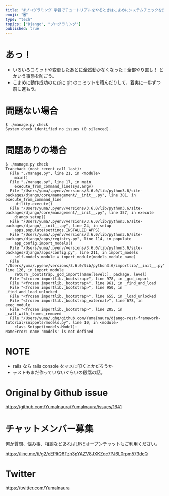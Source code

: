 ```yaml
---
title: "#プログラミング 学習でチュートリアルをやるときはこまめにシステムチェックを走らせてみよう ( #django の例 )"
emoji: "🖥"
type: "tech"
topics: ["Django", "プログラミング"]
published: true
---
```


# あっ！
- いろいろコミットや変更したあとに全然動かなくなった！全部やり直し！ とかいう事態を防ごう。
- こまめに動作成功のたびに git のコミットを積んだりして、着実に一歩ずつ前に進もう。
# 問題ない場合
```
$ ./manage.py check
System check identified no issues (0 silenced).
```
# 問題ありの場合
```
$ ./manage.py check
Traceback (most recent call last):
  File "./manage.py", line 21, in <module>
    main()
  File "./manage.py", line 17, in main
    execute_from_command_line(sys.argv)
  File "/Users/yuma/.pyenv/versions/3.6.0/lib/python3.6/site-packages/django/core/management/__init__.py", line 381, in execute_from_command_line
    utility.execute()
  File "/Users/yuma/.pyenv/versions/3.6.0/lib/python3.6/site-packages/django/core/management/__init__.py", line 357, in execute
    django.setup()
  File "/Users/yuma/.pyenv/versions/3.6.0/lib/python3.6/site-packages/django/__init__.py", line 24, in setup
    apps.populate(settings.INSTALLED_APPS)
  File "/Users/yuma/.pyenv/versions/3.6.0/lib/python3.6/site-packages/django/apps/registry.py", line 114, in populate
    app_config.import_models()
  File "/Users/yuma/.pyenv/versions/3.6.0/lib/python3.6/site-packages/django/apps/config.py", line 211, in import_models
    self.models_module = import_module(models_module_name)
  File "/Users/yuma/.pyenv/versions/3.6.0/lib/python3.6/importlib/__init__.py", line 126, in import_module
    return _bootstrap._gcd_import(name[level:], package, level)
  File "<frozen importlib._bootstrap>", line 978, in _gcd_import
  File "<frozen importlib._bootstrap>", line 961, in _find_and_load
  File "<frozen importlib._bootstrap>", line 950, in _find_and_load_unlocked
  File "<frozen importlib._bootstrap>", line 655, in _load_unlocked
  File "<frozen importlib._bootstrap_external>", line 678, in exec_module
  File "<frozen importlib._bootstrap>", line 205, in _call_with_frames_removed
  File "/Users/yuma/.ghq/github.com/YumaInaura/django-rest-framework-tutorial/snippets/models.py", line 10, in <module>
    class Snippet(models.Model):
NameError: name 'models' is not defined
```
# NOTE

- rails なら rails console をマメに叩くとかだろうか
- テストもまだ作っていないぐらいの段階の話。

# Original by Github issue

https://github.com/YumaInaura/YumaInaura/issues/1641








<!-- Update From Qiita API -->

# チャットメンバー募集


何か質問、悩み事、相談などあればLINEオープンチャットもご利用ください。

https://line.me/ti/g2/eEPltQ6Tzh3pYAZV8JXKZqc7PJ6L0rpm573dcQ





# Twitter


https://twitter.com/YumaInaura


<!-- Update From Qiita API -->


